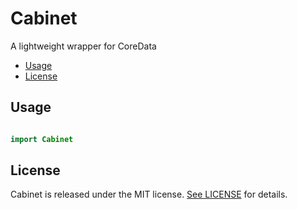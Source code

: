 # Cabinet

A lightweight wrapper for CoreData

- [Usage](#usage)
- [License](#license)

## Usage

```swift

import Cabinet

```

## License

Cabinet is released under the MIT license. [See LICENSE](https://github.com/infinitetoken/Cabinet/blob/master/LICENSE) for details.
